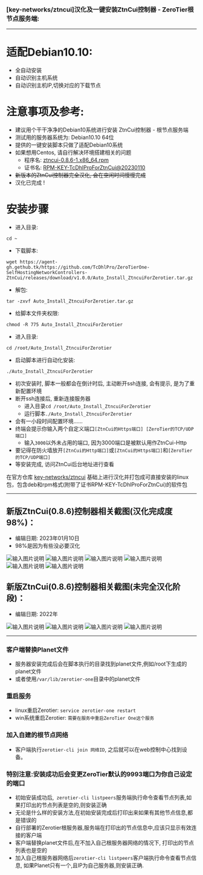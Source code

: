 ### [key-networks/ztncui]汉化及一键安装ZtnCui控制器 - ZeroTier根节点服务端:
---

# 适配Debian10.10:
- 全自动安装
- 自动识别主机系统
- 自动识别主机IP,切换对应的下载节点

# 注意事项及参考:
- 建议用个干干净净的Debian10系统进行安装 ZtnCui控制器 - 根节点服务端
- 测试用的服务器系统为: Debian10.10 64位
- 提供的一键安装脚本只做了适配Debian10系统
- 如果想用Centos, 请自行解决环境搭建相关的问题
  - 程序名: [ztncui-0.8.6-1.x86_64.rpm](https://agent-gh.gethub.tk/https://github.com/TcDhlPro/ZeroTierOne-SelfHostingNetworkControllers-ZtnCui/releases/download/v1.0.0/ztncui-0.8.6-1.x86_64.rpm)
  - 证书名: [RPM-KEY-TcDhlProForZtnCui@20230110](https://agent-gh.gethub.tk/https://github.com/TcDhlPro/ZeroTierOne-SelfHostingNetworkControllers-ZtnCui/releases/download/v1.0.0/RPM-KEY-TcDhlProForZtnCui@20230110)
- <s>新版本的ZtnCui控制器完全汉化, 会在空闲时间慢慢完成</s>
- 汉化已完成 !

# 安装步骤
- 进入目录: 
```shell 
cd ~
```
- 下载脚本: 
```shell
wget https://agent-gh.gethub.tk/https://github.com/TcDhlPro/ZeroTierOne-SelfHostingNetworkControllers-ZtnCui/releases/download/v1.0.0/Auto_Install_ZtncuiForZerotier.tar.gz
```
- 解包: 
```shell
tar -zxvf Auto_Install_ZtncuiForZerotier.tar.gz
```
- 给脚本文件夹权限: 
```shell 
chmod -R 775 Auto_Install_ZtncuiForZerotier
```
- 进入目录: 
```shell 
cd /root/Auto_Install_ZtncuiForZerotier
```
- 启动脚本进行自动化安装: 
```shell 
./Auto_Install_ZtncuiForZerotier
```
- 初次安装时, 脚本一般都会在倒计时后, 主动断开ssh连接, 会有提示, 是为了重新配置环境
- 断开ssh连接后, 重新连接服务器
  - 进入目录```cd /root/Auto_Install_ZtncuiForZerotier```
  - 运行脚本```./Auto_Install_ZtncuiForZerotier```
- 会有一小段时间配置环境......
- 终端会提示你输入两个自定义端口```[ZtnCui的Https端口] [ZeroTier的TCP/UDP端口]```
  - 输入```3000```以外未占用的端口, 因为3000端口是被默认用作ZtnCui-Http
- 要记得在防火墙放开```[ZtnCui的Http端口]```或```[ZtnCui的Https端口]```和```[ZeroTier的TCP/UDP端口]```
- 等安装完成, 访问ZtnCui后台地址进行查看

在官方仓库 [key-networks/ztncui](https://github.com/key-networks/ztncui.git) 基础上进行汉化并打包成可直接安装的linux包，包含deb和rpm格式(附带了证书RPM-KEY-TcDhlProForZtnCui)的软件包

---
## 新版ZtnCui(0.8.6)控制器相关截图(汉化完成度98%)：
 - 编辑日期: 2023年01月10日
 - 98%是因为有些没必要汉化

![输入图片说明](https://agent-github.08w80.com/gh/TcDhlPro/blog_res/ZtnCui-images/ztncui086zh_ch_5.png)
![输入图片说明](https://agent-github.08w80.com/gh/TcDhlPro/blog_res/ZtnCui-images/ztncui086zh_ch_6.png)
![输入图片说明](https://agent-github.08w80.com/gh/TcDhlPro/blog_res/ZtnCui-images/ztncui086zh_ch_7.png)
![输入图片说明](https://agent-github.08w80.com/gh/TcDhlPro/blog_res/ZtnCui-images/ztncui086zh_ch_8.png)
![输入图片说明](https://agent-github.08w80.com/gh/TcDhlPro/blog_res/ZtnCui-images/ztncui086zh_ch_9.png)
![输入图片说明](https://agent-github.08w80.com/gh/TcDhlPro/blog_res/ZtnCui-images/ztncui086zh_ch_10.png)
## 新版ZtnCui(0.8.6)控制器相关截图(未完全汉化阶段)：
 - 编辑日期: 2022年

![输入图片说明](https://agent-github.08w80.com/gh/TcDhlPro/blog_res/ZtnCui-images/ztncui086zh_ch_1.png)
![输入图片说明](https://agent-github.08w80.com/gh/TcDhlPro/blog_res/ZtnCui-images/ztncui086zh_ch_2.png)
![输入图片说明](https://agent-github.08w80.com/gh/TcDhlPro/blog_res/ZtnCui-images/ztncui086zh_ch_3.png)
![输入图片说明](https://agent-github.08w80.com/gh/TcDhlPro/blog_res/ZtnCui-images/ztncui086zh_ch_4.png)

---

### 客户端替换Planet文件
- 服务器安装完成后会在脚本执行的目录找到planet文件,例如/root下生成的planet文件
- 或者使用```/var/lib/zerotier-one```目录中的planet文件

### 重启服务
- linux重启Zerotier: ```service zerotier-one restart```
- win系统重启Zerotier: ```需要在服务中重启ZeroTier One这个服务```

### 加入自建的根节点网络
- 客户端执行```zerotier-cli join 网络ID```, 之后就可以在web控制中心找到设备。

### 特别注意:安装成功后会变更ZeroTier默认的9993端口为你自己设定的端口
- 初始安装成功后,``` zerotier-cli listpeers```服务端执行命令查看节点列表,如果打印出的节点列表是空的,则安装正确
- 无论是什么样的安装方法,在初始安装完成后打印出来如果有其他节点信息,都是错误的
- 自行部署的Zerotier根服务器,服务端在打印出的节点信息中,应该只显示有效连接的客户端
- 客户端替换planet文件后,在不加入自己根服务器网络的情况下, 打印出的节点列表也是空的
- 加入自己根服务器网络后```zerotier-cli listpeers```客户端执行命令查看节点信息, 如果Planet只有一个,且IP为自己服务器,则安装正确.